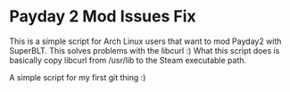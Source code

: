 # Payday 2 Mod Issues Fix

This is a simple script for Arch Linux users that want to mod Payday2 with SuperBLT. This solves problems with the libcurl :)
What this script does is basically copy libcurl from /usr/lib to the Steam executable path. 

A simple script for my first git thing :)
